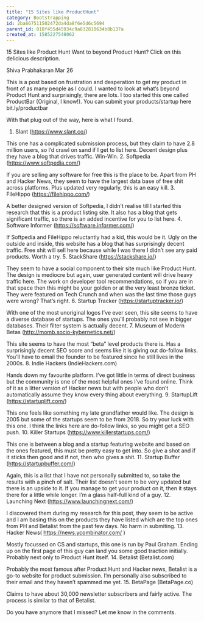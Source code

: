 ```yaml
---
title: "15 Sites like ProductHunt"
category: Bootstrapping
id: 2ba667511502472da4da8f6e5d6c5694
parent_id: 818f455d45934c9a832810634b8b137a
created_at: 1585227548062
---
```


	
15 Sites like Product Hunt
Want to beyond Product Hunt? Click on this delicious description.
	
Shiva Prabhakaran
Mar 26		

This is a post based on frustration and desperation to get my product in front of as many people as I could. I wanted to look at what’s beyond Product Hunt and surprisingly, there are lots. 
I too started this one called ProductBar (Original, I know!). You can submit your products/startup here bit.ly/productbar

With that plug out of the way, here is what I found. 
1. Slant (https://www.slant.co/)

This one has a complicated submission process, but they claim to have 2.8 million users, so I’d crawl on sand if I get to list here. Decent design plus they have a blog that drives traffic. Win-Win.
2. Softpedia (https://www.softpedia.com/)

If you are selling any software for free this is the place to be. Apart from PH and Hacker News, they seem to have the largest data base of free shit across platforms. Plus updated very regularly, this is an easy kill. 
3. FileHippo (https://filehippo.com/)

A better designed version of Softpedia, I didn’t realise till I started this research that this is a product listing site. It also has a blog that gets significant traffic, so there is an added incentive for you to list here. 
4. Software Informer (https://software.informer.com/)

If Softpedia and FileHippo reluctantly had a kid, this would be it. Ugly on the outside and inside, this website has a blog that has surprisingly decent traffic. Free shit will sell here because while I was there I didn’t see any paid products. Worth a try.
5. StackShare (https://stackshare.io/)

They seem to have a social component to their site much like Product Hunt. The design is mediocre but again, user generated content will drive heavy traffic here. The work on developer tool recommendations, so if you are in that space then this might be your golden or at the very least bronze ticket. They were featured on Tech Crunch and when was the last time those guys were wrong? That’s right.
6. Startup Tracker (https://startuptracker.io/)

With one of the most unoriginal logos I’ve ever seen, this site seems to have a diverse database of startups. The ones you’ll probably not see in bigger databases. Their filter system is actually decent. 
7. Museum of Modern Betas (http://momb.socio-kybernetics.net/)

This site seems to have the most “beta” level products there is. Has a surprisingly decent SEO score and seems like it is giving out do-follow links. You’ll have to email the founder to be featured since he still lives in the 2000s.
8. Indie Hackers (IndieHackers.com)

Hands down my favourite platform. I’ve got little in terms of direct business but the community is one of the most helpful ones I’ve found online. Think of it as a litter version of Hacker news but with people who don’t automatically assume they know every thing about everything. 
9. StartupLift (https://startuplift.com/)

This one feels like something my late grandfather would like. The design is 2005 but some of the startups seem to be from 2018. So try your luck with this one. I think the links here are do-follow links, so you might get a SEO push. 
10. Killer Startups (https://www.killerstartups.com/)

This one is between a blog and a startup featuring website and based on the ones featured, this must be pretty easy to get into. So give a shot and if it sticks then good and if not, then who gives a shit.
11. Startup Buffer (https://startupbuffer.com/)

Again, this is a list that I have not personally submitted to, so take the results with a pinch of salt. Their list doesn’t seem to be very updated but there is an upside to it. If you manage to get your product on it, then it stays there for a little while longer. I’m a glass half-full kind of a guy.
12. Launching Next (https://www.launchingnext.com/)

I discovered them during my research for this post, they seem to be active and I am basing this on the products they have listed which are the top ones from PH and Betalist from the past few days. No harm in submiting.
13. Hacker News( https://news.ycombinator.com/ )

Mostly focussed on CS and startups, this one is run by Paul Graham. Ending up on the first page of this guy can land you some good traction initially. Probably next only to Product Hunt itself. 
14. Betalist (Betalist.com)

Probably the most famous after Product Hunt and Hacker news, Betalist is a go-to website for product submission. I’m personally also subscribed to their email and they haven’t spammed me yet.
15. BetaPage (BetaPage.co)

Claims to have about 30,000 newsletter subscribers and fairly active. The process is similar to that of Betalist.

Do you have anymore that I missed? Let me know in the comments.
    